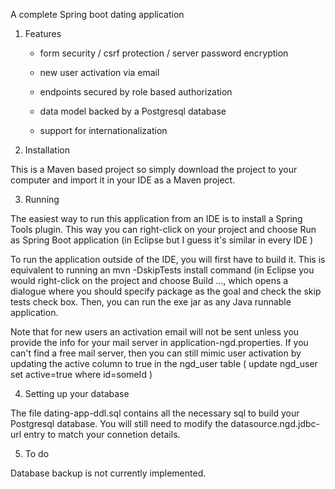 A complete Spring boot dating application

1. Features

	- form security / csrf protection / server password encryption
	
	- new user activation via email
	
	- endpoints secured by role based authorization
	
	- data model backed by a Postgresql database
	
	- support for internationalization
	
2. Installation

This is a Maven based project so simply download the project to your computer and import it in your IDE as a Maven project. 

3. Running

The easiest way to run this application from an IDE is to install a Spring Tools plugin. This way you can right-click on your project and choose Run as Spring Boot application (in Eclipse
but I guess it's similar in every IDE )

To run the application outside of the IDE, you will first have to build it. This is equivalent to running an mvn -DskipTests install command (in Eclipse you would right-click 
on the project and choose Build ..., which opens a dialogue where you should specify package as the goal and check the skip tests check box. Then, you can run the exe jar as any Java
runnable application.

Note that for new users an activation email will not be sent unless you provide the info for your mail server in application-ngd.properties. If you can't find a free mail server, then
you can still mimic user activation by updating the active column to true in the ngd_user table ( update ngd_user set active=true where id=someId )

4. Setting up your database

The file dating-app-ddl.sql contains all the necessary sql to build your Postgresql database. You will still need to modify the datasource.ngd.jdbc-url entry to match your connetion details.

5. To do

Database backup is not currently implemented.








